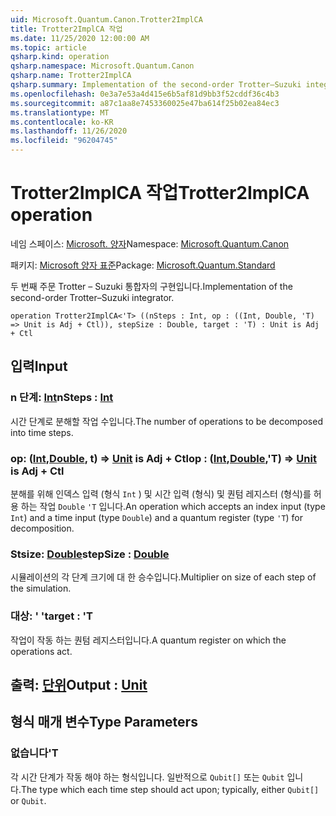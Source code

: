 ```yaml
---
uid: Microsoft.Quantum.Canon.Trotter2ImplCA
title: Trotter2ImplCA 작업
ms.date: 11/25/2020 12:00:00 AM
ms.topic: article
qsharp.kind: operation
qsharp.namespace: Microsoft.Quantum.Canon
qsharp.name: Trotter2ImplCA
qsharp.summary: Implementation of the second-order Trotter–Suzuki integrator.
ms.openlocfilehash: 0e3a7e53a4d415e6b5af81d9bb3f52cddf36c4b3
ms.sourcegitcommit: a87c1aa8e7453360025e47ba614f25b02ea84ec3
ms.translationtype: MT
ms.contentlocale: ko-KR
ms.lasthandoff: 11/26/2020
ms.locfileid: "96204745"
---
```

# <a name="trotter2implca-operation"></a><span data-ttu-id="6000b-102">Trotter2ImplCA 작업</span><span class="sxs-lookup"><span data-stu-id="6000b-102">Trotter2ImplCA operation</span></span>

<span data-ttu-id="6000b-103">네임 스페이스: [Microsoft. 양자](xref:Microsoft.Quantum.Canon)</span><span class="sxs-lookup"><span data-stu-id="6000b-103">Namespace: [Microsoft.Quantum.Canon](xref:Microsoft.Quantum.Canon)</span></span>

<span data-ttu-id="6000b-104">패키지: [Microsoft 양자 표준](https://nuget.org/packages/Microsoft.Quantum.Standard)</span><span class="sxs-lookup"><span data-stu-id="6000b-104">Package: [Microsoft.Quantum.Standard](https://nuget.org/packages/Microsoft.Quantum.Standard)</span></span>


<span data-ttu-id="6000b-105">두 번째 주문 Trotter – Suzuki 통합자의 구현입니다.</span><span class="sxs-lookup"><span data-stu-id="6000b-105">Implementation of the second-order Trotter–Suzuki integrator.</span></span>

```qsharp
operation Trotter2ImplCA<'T> ((nSteps : Int, op : ((Int, Double, 'T) => Unit is Adj + Ctl)), stepSize : Double, target : 'T) : Unit is Adj + Ctl
```


## <a name="input"></a><span data-ttu-id="6000b-106">입력</span><span class="sxs-lookup"><span data-stu-id="6000b-106">Input</span></span>

### <a name="nsteps--int"></a><span data-ttu-id="6000b-107">n 단계: [Int](xref:microsoft.quantum.lang-ref.int)</span><span class="sxs-lookup"><span data-stu-id="6000b-107">nSteps : [Int](xref:microsoft.quantum.lang-ref.int)</span></span>

<span data-ttu-id="6000b-108">시간 단계로 분해할 작업 수입니다.</span><span class="sxs-lookup"><span data-stu-id="6000b-108">The number of operations to be decomposed into time steps.</span></span>


### <a name="op--intdoublet--unit--is-adj--ctl"></a><span data-ttu-id="6000b-109">op: ([Int](xref:microsoft.quantum.lang-ref.int),[Double](xref:microsoft.quantum.lang-ref.double), t) => [Unit](xref:microsoft.quantum.lang-ref.unit)  is Adj + Ctl</span><span class="sxs-lookup"><span data-stu-id="6000b-109">op : ([Int](xref:microsoft.quantum.lang-ref.int),[Double](xref:microsoft.quantum.lang-ref.double),'T) => [Unit](xref:microsoft.quantum.lang-ref.unit)  is Adj + Ctl</span></span>

<span data-ttu-id="6000b-110">분해를 위해 인덱스 입력 (형식 `Int` ) 및 시간 입력 (형식) 및 퀀텀 레지스터 (형식)를 허용 하는 작업 `Double` `'T` 입니다.</span><span class="sxs-lookup"><span data-stu-id="6000b-110">An operation which accepts an index input (type `Int`) and a time input (type `Double`) and a quantum register (type `'T`) for decomposition.</span></span>


### <a name="stepsize--double"></a><span data-ttu-id="6000b-111">Stsize: [Double](xref:microsoft.quantum.lang-ref.double)</span><span class="sxs-lookup"><span data-stu-id="6000b-111">stepSize : [Double](xref:microsoft.quantum.lang-ref.double)</span></span>

<span data-ttu-id="6000b-112">시뮬레이션의 각 단계 크기에 대 한 승수입니다.</span><span class="sxs-lookup"><span data-stu-id="6000b-112">Multiplier on size of each step of the simulation.</span></span>


### <a name="target--t"></a><span data-ttu-id="6000b-113">대상: ' '</span><span class="sxs-lookup"><span data-stu-id="6000b-113">target : 'T</span></span>

<span data-ttu-id="6000b-114">작업이 작동 하는 퀀텀 레지스터입니다.</span><span class="sxs-lookup"><span data-stu-id="6000b-114">A quantum register on which the operations act.</span></span>



## <a name="output--unit"></a><span data-ttu-id="6000b-115">출력: [단위](xref:microsoft.quantum.lang-ref.unit)</span><span class="sxs-lookup"><span data-stu-id="6000b-115">Output : [Unit](xref:microsoft.quantum.lang-ref.unit)</span></span>



## <a name="type-parameters"></a><span data-ttu-id="6000b-116">형식 매개 변수</span><span class="sxs-lookup"><span data-stu-id="6000b-116">Type Parameters</span></span>

### <a name="t"></a><span data-ttu-id="6000b-117">없습니다</span><span class="sxs-lookup"><span data-stu-id="6000b-117">'T</span></span>

<span data-ttu-id="6000b-118">각 시간 단계가 작동 해야 하는 형식입니다. 일반적으로 `Qubit[]` 또는 `Qubit` 입니다.</span><span class="sxs-lookup"><span data-stu-id="6000b-118">The type which each time step should act upon; typically, either `Qubit[]` or `Qubit`.</span></span>
